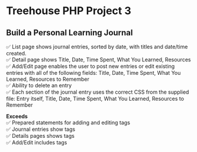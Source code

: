 # Treehouse PHP Project 3  
## Build a Personal Learning Journal  
  
:white_check_mark: List page shows journal entries, sorted by date, with titles and date/time created.  
:white_check_mark: Detail page shows Title, Date, Time Spent, What You Learned, Resources   
:white_check_mark: Add/Edit page enables the user to post new entries or edit existing entries with all of the following fields: Title, Date, Time Spent, What You Learned, Resources to Remember  
:white_check_mark: Ability to delete an entry  
:white_check_mark: Each section of the journal entry uses the correct CSS from the supplied file: Entry itself, Title, Date, Time Spent, What You Learned, Resources to Remember  
  
**Exceeds**  
:white_check_mark: Prepared statements for adding and editing tags  
:white_check_mark: Journal entries show tags  
:white_check_mark: Details pages shows tags  
:white_check_mark: Add/Edit includes tags  
